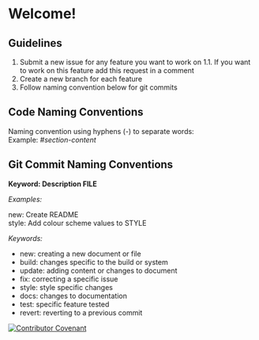 # Welcome!

## Guidelines

1. Submit a new issue for any feature you want to work on 
    1.1. If you want to work on this feature add this request in a comment
2. Create a new  branch for each feature
3. Follow naming convention below for git commits

## Code Naming Conventions

Naming convention using hyphens (-) to separate words:<br>
Example: *#section-content*

## Git Commit Naming Conventions

**Keyword: Description FILE**

*Examples:*

new: Create README<br>
style: Add colour scheme values to STYLE

*Keywords:*

* new: creating a new document or file
* build: changes specific to the build or system
* update: adding content or changes to document
* fix: correcting a specific issue
* style: style specific changes
* docs: changes to documentation
* test: specific feature tested
* revert: reverting to a previous commit


[![Contributor Covenant](https://img.shields.io/badge/Contributor%20Covenant-2.1-4baaaa.svg)](code_of_conduct.md)